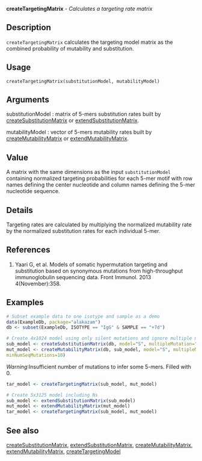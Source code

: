 





**createTargetingMatrix** - *Calculates a targeting rate matrix*

Description
--------------------

`createTargetingMatrix` calculates the targeting model matrix as the
combined probability of mutability and substitution.


Usage
--------------------
```
createTargetingMatrix(substitutionModel, mutabilityModel)
```

Arguments
-------------------

substitutionModel
:   matrix of 5-mers substitution rates built by 
[createSubstitutionMatrix](createSubstitutionMatrix.md) or 
[extendSubstitutionMatrix](extendSubstitutionMatrix.md).

mutabilityModel
:   vector of 5-mers mutability rates built by 
[createMutabilityMatrix](createMutabilityMatrix.md) or 
[extendMutabilityMatrix](extendMutabilityMatrix.md).



Value
-------------------

A matrix with the same dimensions as the input `substitutionModel` 
containing normalized targeting probabilities for each 5-mer motif with 
row names defining the center nucleotide and column names defining the 
5-mer nucleotide sequence.

Details
-------------------

Targeting rates are calculated by multiplying the normalized mutability rate by the 
normalized substitution rates for each individual 5-mer.

References
-------------------


1. Yaari G, et al. Models of somatic hypermutation targeting and substitution based
on synonymous mutations from high-throughput immunoglobulin sequencing data.
Front Immunol. 2013 4(November):358.
 



Examples
-------------------

```R
# Subset example data to one isotype and sample as a demo
data(ExampleDb, package="alakazam")
db <- subset(ExampleDb, ISOTYPE == "IgG" & SAMPLE == "+7d")

# Create 4x1024 model using only silent mutations and ignore multiple mutations
sub_model <- createSubstitutionMatrix(db, model="S", multipleMutation="ignore")
mut_model <- createMutabilityMatrix(db, sub_model, model="S", multipleMutation="ignore",
minNumSeqMutations=10)

```

*Warning*:Insufficient number of mutations to infer some 5-mers. Filled with 0. 
```R
tar_model <- createTargetingMatrix(sub_model, mut_model)

# Create 5x3125 model including Ns
sub_model <- extendSubstitutionMatrix(sub_model)
mut_model <- extendMutabilityMatrix(mut_model)
tar_model <- createTargetingMatrix(sub_model, mut_model)
```



See also
-------------------

[createSubstitutionMatrix](createSubstitutionMatrix.md), [extendSubstitutionMatrix](extendSubstitutionMatrix.md), 
[createMutabilityMatrix](createMutabilityMatrix.md), [extendMutabilityMatrix](extendMutabilityMatrix.md), 
[createTargetingModel](createTargetingModel.md)



